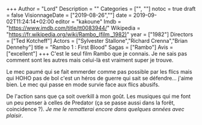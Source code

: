 +++
Author = "Lord"
Description = ""
Categories = ["", ""]
notoc = true
draft = false
VisionnageDate = ["2019-08-26",""]
date = 2019-09-02T11:24:14+02:00
editor = "kakoune"
Imdb = "https://www.imdb.com/title/tt0083944/"
Wikipedia = "https://fr.wikipedia.org/wiki/Rambo_(film,_1982)"
year = ["1982"]
Directors = ["Ted Kotcheff"]
Actors = ["Sylvester Stallone","Richard Crenna","Brian Dennehy"]
title = "Rambo 1 : First Blood"
Sagas = ["Rambo"]
Avis = ["excellent"]
+++
C'est le seul film Rambo que je connais.
Je ne sais pas comment sont les autres mais celui-là est vraiment super je trouve.

Le mec paumé qui se fait emmerder comme pas possible par les flics mais qui HOHO pas de bol c'est un héros de guerre qui sait se défendre… j'aime bien.
Le mec qui passe en mode survie face aux flics abusifs.

De l'action sans que ça soit overkill à mon goût.
Les musiques qui me font un peu penser à celles de Predator (ça se passe aussi dans la forêt, coincidence ?).
*Je me le rematterai encore dans quelques années avec plaisir*.
